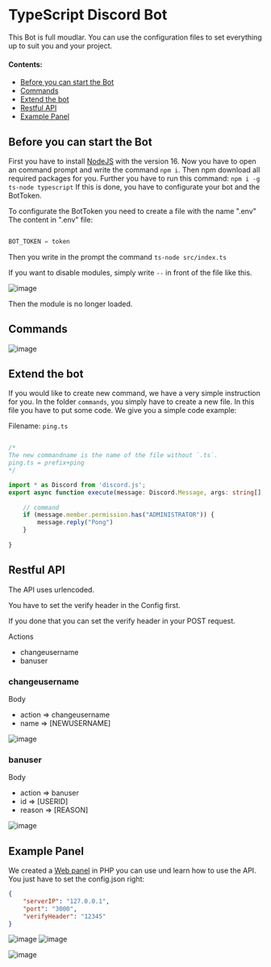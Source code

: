 # TypeScript Discord Bot


This Bot is full moudlar.
You can use the configuration files to set everything up to suit you and your project.


#### Contents:
- [Before you can start the Bot](#before-you-can-start-the-bot)
- [Commands](#commands)
- [Extend the bot](#extend-the-bot)
- [Restful API](#restful-api)
- [Example Panel](#example-panel)


## Before you can start the Bot

First you have to install [NodeJS](https://nodejs.org/) with the version 16.
Now you have to open an command prompt and write the command `npm i`.
Then npm download all required packages for you. Further you have to run this command: `npm i -g ts-node typescript`
If this is done, you have to configurate your bot and the BotToken.


To configurate the BotToken you need to create a file with the name ".env"
The content in ".env" file:
```js

BOT_TOKEN = token

```

Then you write in the prompt the command `ts-node src/index.ts`

If you want to disable modules, simply write `--` in front of the file like this.

![image](https://user-images.githubusercontent.com/47639297/155397964-aa425512-5d3d-4dbc-a78a-601a736ac3ec.png)

Then the module is no longer loaded.

## Commands
![image](https://user-images.githubusercontent.com/54581078/154839019-8e8ff64f-f3f6-42c3-a2a4-470d79b084af.png)


## Extend the bot
If you would like to create new command, we have a very simple instruction for you.
In the folder `commands`, you simply have to create a new file. In this file you have to put some code.
We give you a simple code example:

Filename: `ping.ts` 
```ts

/*
The new commandname is the name of the file without `.ts`.
ping.ts = prefix+ping
*/

import * as Discord from 'discord.js';
export async function execute(message: Discord.Message, args: string[], bot: Discord.Client) {
    
    // command
    if (message.member.permission.has("ADMINISTRATOR")) {
        message.reply("Pong")
    }
    
}
```

## Restful API
The API uses urlencoded.

You have to set the verify header in the Config first.

If you done that you can set the verify header in your POST request.

Actions
- changeusername
- banuser


### changeusername
Body
- action => changeusername
- name   => [NEWUSERNAME]

![image](https://user-images.githubusercontent.com/54581078/154807834-cceaad0a-31ea-4483-a1be-75c42814254b.png)

### banuser
Body
- action => banuser
- id     => [USERID]
- reason => [REASON]

![image](https://user-images.githubusercontent.com/54581078/154807969-0e16e8b6-c1db-4f4e-8eea-d11e5498c882.png)

## Example Panel
We created a [Web panel](https://github.com/LvckyWorld/free-discord-bot-webpanel) in PHP you can use und learn how to use the API.
You just have to set the config.json right:
```json
{
    "serverIP": "127.0.0.1",
    "port": "3000",
    "verifyHeader": "12345"
}
```

![image](https://user-images.githubusercontent.com/54581078/154838874-dcf611dd-d295-4da3-af9d-830818e7b9a8.png) 
![image](https://user-images.githubusercontent.com/54581078/154838888-8e5acdf9-8a7c-43ce-be09-e7f838f2b918.png)

![image](https://user-images.githubusercontent.com/54581078/154838926-3bdf84c5-ae1b-4890-a7e7-06c29430d586.png)

